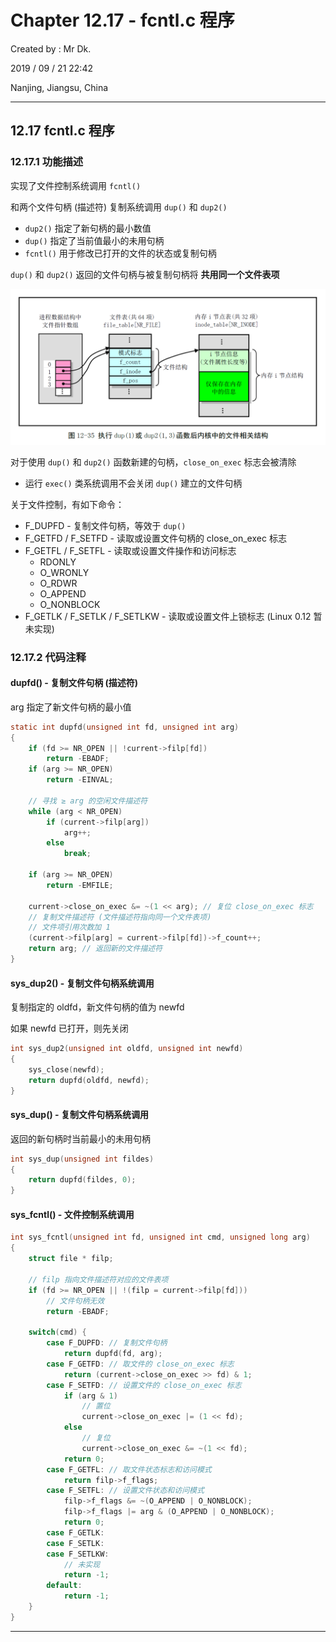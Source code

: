 # Chapter 12.17 - fcntl.c 程序

Created by : Mr Dk.

2019 / 09 / 21 22:42

Nanjing, Jiangsu, China

---

## 12.17 fcntl.c 程序

### 12.17.1 功能描述

实现了文件控制系统调用 `fcntl()`

和两个文件句柄 (描述符) 复制系统调用 `dup()` 和 `dup2()`

* `dup2()` 指定了新句柄的最小数值
* `dup()` 指定了当前值最小的未用句柄
* `fcntl()` 用于修改已打开的文件的状态或复制句柄

`dup()` 和 `dup2()` 返回的文件句柄与被复制句柄将 __共用同一个文件表项__

![12-35](../img/12-35.png)

对于使用 `dup()` 和 `dup2()` 函数新建的句柄，`close_on_exec` 标志会被清除

* 运行 `exec()` 类系统调用不会关闭 `dup()` 建立的文件句柄

关于文件控制，有如下命令：

* F_DUPFD - 复制文件句柄，等效于 `dup()`
* F_GETFD / F_SETFD - 读取或设置文件句柄的 close_on_exec 标志
* F_GETFL / F_SETFL - 读取或设置文件操作和访问标志
  * RDONLY
  * O_WRONLY
  * O_RDWR
  * O_APPEND
  * O_NONBLOCK
* F_GETLK / F_SETLK / F_SETLKW - 读取或设置文件上锁标志 (Linux 0.12 暂未实现)

### 12.17.2 代码注释

#### dupfd() - 复制文件句柄 (描述符)

arg 指定了新文件句柄的最小值

```c
static int dupfd(unsigned int fd, unsigned int arg)
{
    if (fd >= NR_OPEN || !current->filp[fd])
        return -EBADF;
    if (arg >= NR_OPEN)
        return -EINVAL;
    
    // 寻找 ≥ arg 的空闲文件描述符
    while (arg < NR_OPEN)
        if (current->filp[arg])
            arg++;
        else
            break;
    
    if (arg >= NR_OPEN)
        return -EMFILE;
    
    current->close_on_exec &= ~(1 << arg); // 复位 close_on_exec 标志
    // 复制文件描述符 (文件描述符指向同一个文件表项)
    // 文件项引用次数加 1
    (current->filp[arg] = current->filp[fd])->f_count++;
    return arg; // 返回新的文件描述符
}
```

#### sys_dup2() - 复制文件句柄系统调用

复制指定的 oldfd，新文件句柄的值为 newfd

如果 newfd 已打开，则先关闭

```c
int sys_dup2(unsigned int oldfd, unsigned int newfd)
{
    sys_close(newfd);
    return dupfd(oldfd, newfd);
}
```

#### sys_dup() - 复制文件句柄系统调用

返回的新句柄时当前最小的未用句柄

```c
int sys_dup(unsigned int fildes)
{
    return dupfd(fildes, 0);
}
```

#### sys_fcntl() - 文件控制系统调用

```c
int sys_fcntl(unsigned int fd, unsigned int cmd, unsigned long arg)
{
    struct file * filp;
    
    // filp 指向文件描述符对应的文件表项
    if (fd >= NR_OPEN || !(filp = current->filp[fd]))
        // 文件句柄无效
        return -EBADF;
    
    switch(cmd) {
        case F_DUPFD: // 复制文件句柄
            return dupfd(fd, arg);
        case F_GETFD: // 取文件的 close_on_exec 标志
            return (current->close_on_exec >> fd) & 1;
        case F_SETFD: // 设置文件的 close_on_exec 标志
            if (arg & 1)
                // 置位
                current->close_on_exec |= (1 << fd);
            else
                // 复位
                current->close_on_exec &= ~(1 << fd);
            return 0;
        case F_GETFL: // 取文件状态标志和访问模式
            return filp->f_flags;
        case F_SETFL: // 设置文件状态和访问模式
            filp->f_flags &= ~(O_APPEND | O_NONBLOCK);
            filp->f_flags |= arg & (O_APPEND | O_NONBLOCK);
            return 0;
        case F_GETLK:
        case F_SETLK:
        case F_SETLKW:
            // 未实现
            return -1;
        default:
            return -1;
    }
}
```

---

